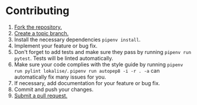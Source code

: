 # Contributing

1. [Fork the repository.][fork]
2. [Create a topic branch.][branch]
3. Install the necessary dependencies `pipenv install`.
4. Implement your feature or bug fix.
5. Don't forget to add tests and make sure they pass by running `pipenv run pytest`. Tests will be linted automatically.
6. Make sure your code complies with the style guide by running `pipenv run pylint lokalise/`. `pipenv run autopep8 -i -r . -a` can automatically fix many issues for you.
7. If necessary, add documentation for your feature or bug fix.
8. Commit and push your changes.
9. [Submit a pull request.][pr]

[fork]: http://help.github.com/fork-a-repo/
[branch]: https://help.github.com/en/github/collaborating-with-issues-and-pull-requests/about-branches
[pr]: https://help.github.com/en/github/collaborating-with-issues-and-pull-requests/about-pull-requests
